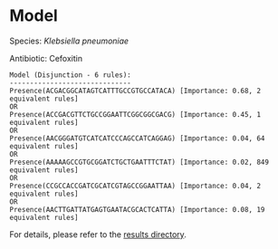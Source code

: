 
# Model

Species: *Klebsiella pneumoniae*

Antibiotic: Cefoxitin

```
Model (Disjunction - 6 rules):
------------------------------
Presence(ACGACGGCATAGTCATTTGCCGTGCCATACA) [Importance: 0.68, 2 equivalent rules]
OR
Presence(ACCGACGTTCTGCCGGAATTCGGCGGCGACG) [Importance: 0.45, 1 equivalent rules]
OR
Presence(AACGGGATGTCATCATCCCAGCCATCAGGAG) [Importance: 0.04, 64 equivalent rules]
OR
Presence(AAAAAGCCGTGCGGATCTGCTGAATTTCTAT) [Importance: 0.02, 849 equivalent rules]
OR
Presence(CCGCCACCGATCGCATCGTAGCCGGAATTAA) [Importance: 0.04, 2 equivalent rules]
OR
Presence(AACTTGATTATGAGTGAATACGCACTCATTA) [Importance: 0.08, 19 equivalent rules]

```

For details, please refer to the [results directory](../../../../../results/scm_b/klebsiella%20pneumoniae/cefoxitin/repeat_5/).

